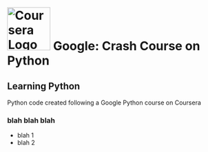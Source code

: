 # <a href='https://www.coursera.org/learn/python-crash-course'><img src='http://seekvectorlogo.com/wp-content/uploads/2019/01/coursera-vector-logo-small.png' height='100' alt='Coursera Logo' /></a> Google: Crash Course on Python
## Learning Python
Python code created following a Google Python course on Coursera

### blah blah blah 
- blah 1 
- blah 2 